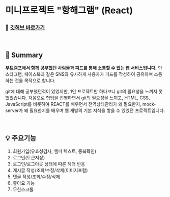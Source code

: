 # 미니프로젝트 "항해그램" (React)

### :link: [깃허브 바로가기](https://github.com/ogaeng1/mini-FE "깃허브")

<br/>

## :pushpin: Summary
__부트캠프에서 함께 공부했던 사람들과 피드를 통해 소통할 수 있는 웹 서비스입니다.__ 인스타그램, 페이스북과 같은 SNS와 유사하게 사용자가 피드를 작성하여 공유하며 소통하는 것을 목적으로 합니다.

git에 대해 공부했던적이 있었지만, 1인 프로젝트만 하다보니 git의 필요성을 느끼지 못했었습니다. 처음으로 협업을 진행하면서 git의 필요성을 느끼고, HTML, CSS, JavaScript를 비롯하여 REACT를 배우면서 전역상태관리가 왜 필요한지, mock-server가 왜 필요한지를 배우며 웹 개발의 기본 지식을 쌓을 수 있었던 프로젝트입니다.

<br/>

## :bulb: 주요기능
1. 회원가입(유효성검사, 헬퍼 텍스트, 중복확인)
2. 로그인(토큰저장)
3. 로그인/로그아웃 상태에 따른 헤더 반응
4. 게시글 작성/조회/수정/삭제(이미지포함)
5. 댓글 작성/조회/수정/삭제
6. 좋아요 기능
7. 무한스크롤
<br/>
